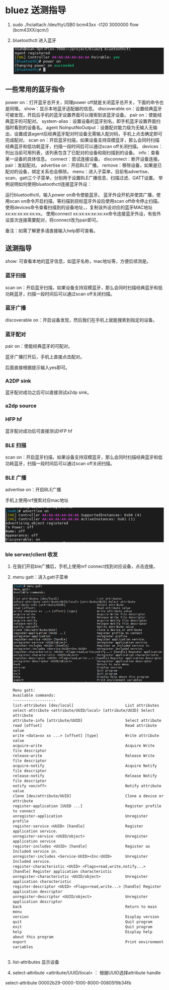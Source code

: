 # bluez 送测指导

1. sudo ./hciattach /dev/ttyUSB0 bcm43xx -t120 3000000 flow     (bcm43XX/qcm/)

2. bluetoothctl 进入蓝牙

    ![image-20230328141704365](./img/image-20230328141704365.png)

   

## 一些常用的蓝牙指令

power on：打开蓝牙总开关，同理power off就是关闭蓝牙总开关，下面的命令也是同理。
show：显示本地蓝牙适配器的信息。
discoverable on：设置经典蓝牙可被发现，开启后手机的蓝牙设置界面可以搜索到该蓝牙设备。
pair on：使能经典蓝牙的可配对。
system-alias：设置设备的蓝牙别名，即手机蓝牙设置界面扫描时看到的设备名。
agent NoInputNoOutput：设置配对能力级为无输入无输出，设置成该agent后经典蓝牙配对时设备无需输入配对码，手机上点击确定即可完成配对。
scan on：开启蓝牙扫描，如果设备支持双模蓝牙，那么会同时扫描经典蓝牙和低功耗蓝牙，扫描一段时间后可以通过scan off关闭扫描。
devices：列出当前可用列表，该列表包含了已配对的设备和刚扫描到的设备。
info：查看某一设备的具体信息。
connect：尝试连接设备。
disconnect：断开设备连接。
pair：发起配对。
advertise on：开启BLE广播。
remove：移除设备，如果是已配对的设备，绑定关系也会移除。
menu：进入子菜单，目前有advertise、scan、gatt三个子菜单，分别用于设置BLE广播信息、扫描过滤、GATT设置。
举例说明如何使用bluetoothctl连接蓝牙外设：

运行bluetoothctl，输入power on命令使能蓝牙。
蓝牙外设开机并使其广播，使用scan on命令开启扫描，等扫描到目标蓝牙外设后使用scan off命令停止扫描。
使用devices命令查看扫描到的设备地址，，复制该外设对应的蓝牙MAC地址xx:xx:xx:xx:xx:xx。
使用connect xx:xx:xx:xx:xx:xx命令连接蓝牙外设，有些外设首次连接需要配对，将connect改为pair即可。



备注：如需了解更多请直接输入help即可查看。



## 送测指导

show: 可查看本地的蓝牙信息，如蓝牙名称，mac地址等，方便后续测是。

### 蓝牙扫描

scan on：开启蓝牙扫描，如果设备支持双模蓝牙，那么会同时扫描经典蓝牙和低功耗蓝牙，扫描一段时间后可以通过scan off关闭扫描。

### 蓝牙广播

discoverable on：开启设备发现，然后我们在手机上就能搜索到指定的设备。

### 蓝牙配对

pair on：使能经典蓝牙的可配对。

蓝牙广播打开后，手机上直接点击配对。

后面直接根据提示输入yes即可。

### A2DP sink 

蓝牙配对成功之后可以直接测试a2dp sink。

### a2dp source



### HFP hf

蓝牙配对成功后可直接测试HFP hf



### BLE 扫描

scan on：开启蓝牙扫描，如果设备支持双模蓝牙，那么会同时扫描经典蓝牙和低功耗蓝牙，扫描一段时间后可以通过scan off关闭扫描。



### BLE 广播

advertise on：开启BLE广播

手机上使用nrf搜索对应mac地址

![image-20230328144707178](./img/image-20230328144707178.png)



### ble server/client 收发

1. 在我们开启ble广播后，手机上使用nrf connect找到对应设备，点击连接。

2. menu gatt：进入gatt子菜单

   ![image-20230328150204273](./img/image-20230328150204273.png)

   ```
   Menu gatt:
   Available commands:
   -------------------
   list-attributes [dev/local]                       List attributes
   select-attribute <attribute/UUID/local> [attribute/UUID] Select attribute
   attribute-info [attribute/UUID]                   Select attribute
   read [offset]                                     Read attribute value
   write <data=xx xx ...> [offset] [type]            Write attribute value
   acquire-write                                     Acquire Write file descriptor
   release-write                                     Release Write file descriptor
   acquire-notify                                    Acquire Notify file descriptor
   release-notify                                    Release Notify file descriptor
   notify <on/off>                                   Notify attribute value
   clone [dev/attribute/UUID]                        Clone a device or attribute
   register-application [UUID ...]                   Register profile to connect
   unregister-application                            Unregister profile
   register-service <UUID> [handle]                  Register application service.
   unregister-service <UUID/object>                  Unregister application service
   register-includes <UUID> [handle]                 Register as Included service in.
   unregister-includes <Service-UUID><Inc-UUID>      Unregister Included service.
   register-characteristic <UUID> <Flags=read,write,notify...> [handle] Register application characteristic
   unregister-characteristic <UUID/object>           Unregister application characteristic
   register-descriptor <UUID> <Flags=read,write...> [handle] Register application descriptor
   unregister-descriptor <UUID/object>               Unregister application descriptor
   back                                              Return to main menu
   version                                           Display version
   quit                                              Quit program
   exit                                              Quit program
   help                                              Display help about this program
   export                                            Print environment variables
   
   
   ```

3. list-attributes 显示设备
4. select-attribute <attribute/UUID/local> ： 根据UUID选择attribute handle

select-attribute  00002b29-0000-1000-8000-00805f9b34fb

